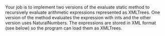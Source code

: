 Your job is to implement two versions of the evaluate static method to recursively evaluate arithmetic expressions represented as XMLTrees. One version of the method evaluates the expression with ints and the other version uses NaturalNumbers. The expressions are stored in XML format (see below) so the program can load them as XMLTrees.
